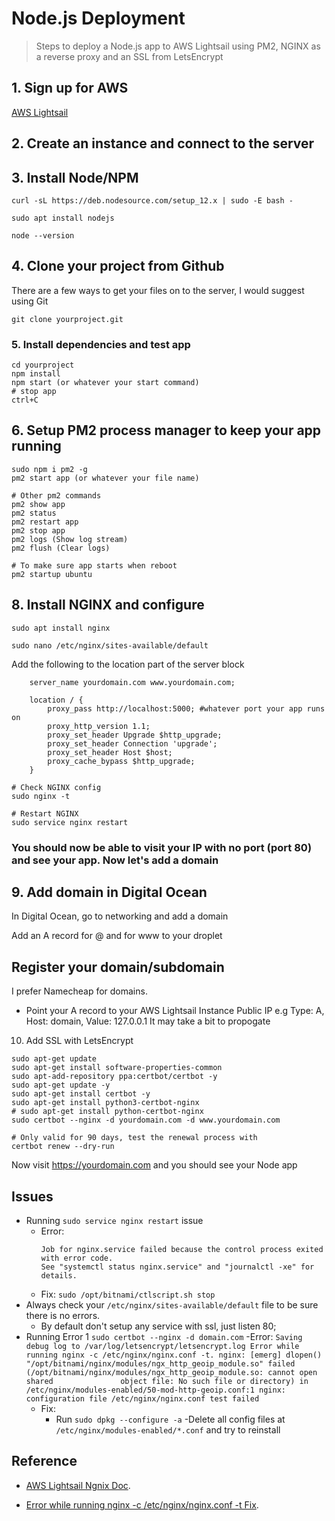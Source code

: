 # Node.js Deployment

> Steps to deploy a Node.js app to AWS Lightsail using PM2, NGINX as a reverse proxy and an SSL from LetsEncrypt

## 1. Sign up for AWS
[AWS Lightsail](https://lightsail.aws.amazon.com/)

## 2. Create an instance and connect to the server

## 3. Install Node/NPM
```
curl -sL https://deb.nodesource.com/setup_12.x | sudo -E bash -

sudo apt install nodejs

node --version
```

## 4. Clone your project from Github
There are a few ways to get your files on to the server, I would suggest using Git
```
git clone yourproject.git
```

### 5. Install dependencies and test app
```
cd yourproject
npm install
npm start (or whatever your start command)
# stop app
ctrl+C
```
## 6. Setup PM2 process manager to keep your app running
```
sudo npm i pm2 -g
pm2 start app (or whatever your file name)

# Other pm2 commands
pm2 show app
pm2 status
pm2 restart app
pm2 stop app
pm2 logs (Show log stream)
pm2 flush (Clear logs)

# To make sure app starts when reboot
pm2 startup ubuntu
```

## 8. Install NGINX and configure
```
sudo apt install nginx

sudo nano /etc/nginx/sites-available/default
```
Add the following to the location part of the server block
```
    server_name yourdomain.com www.yourdomain.com;

    location / {
        proxy_pass http://localhost:5000; #whatever port your app runs on
        proxy_http_version 1.1;
        proxy_set_header Upgrade $http_upgrade;
        proxy_set_header Connection 'upgrade';
        proxy_set_header Host $host;
        proxy_cache_bypass $http_upgrade;
    }
```
```
# Check NGINX config
sudo nginx -t

# Restart NGINX
sudo service nginx restart
```

### You should now be able to visit your IP with no port (port 80) and see your app. Now let's add a domain

## 9. Add domain in Digital Ocean
In Digital Ocean, go to networking and add a domain

Add an A record for @ and for www to your droplet


## Register your domain/subdomain
I prefer Namecheap for domains. 
- Point your A record to your AWS Lightsail Instance Public IP
  e.g Type: A, Host: domain, Value: 127.0.0.1
It may take a bit to propogate

10. Add SSL with LetsEncrypt
```
sudo apt-get update
sudo apt-get install software-properties-common
sudo apt-add-repository ppa:certbot/certbot -y
sudo apt-get update -y
sudo apt-get install certbot -y
sudo apt-get install python3-certbot-nginx
# sudo apt-get install python-certbot-nginx
sudo certbot --nginx -d yourdomain.com -d www.yourdomain.com

# Only valid for 90 days, test the renewal process with
certbot renew --dry-run
```
Now visit https://yourdomain.com and you should see your Node app

## Issues
  - Running ```sudo service nginx restart``` issue
    - Error: 
      ```
      Job for nginx.service failed because the control process exited with error code.
      See "systemctl status nginx.service" and "journalctl -xe" for details.
      ```
    - Fix: ```sudo /opt/bitnami/ctlscript.sh stop ```
  - Always check your ```/etc/nginx/sites-available/default``` file to be sure there is no errors.
      - By default don't setup any service with ssl, just listen 80;   
  - Running Error 1 ```sudo certbot --nginx -d domain.com```
    -Error:
        ```
        Saving debug log to /var/log/letsencrypt/letsencrypt.log
        Error while running nginx -c /etc/nginx/nginx.conf -t.
        nginx: [emerg] dlopen() "/opt/bitnami/nginx/modules/ngx_http_geoip_module.so" failed (/opt/bitnami/nginx/modules/ngx_http_geoip_module.so: cannot open shared               object file: No such file or directory) in /etc/nginx/modules-enabled/50-mod-http-geoip.conf:1
        nginx: configuration file /etc/nginx/nginx.conf test failed
        ```
    - Fix:
        - Run ```sudo dpkg --configure -a```
        -Delete all config files at ```/etc/nginx/modules-enabled/*.conf``` and try to reinstall

## Reference
- [AWS Lightsail Ngnix Doc](https://lightsail.aws.amazon.com/ls/docs/en_us/articles/amazon-lightsail-using-lets-encrypt-certificates-with-nginx).
  
- [Error while running nginx -c /etc/nginx/nginx.conf -t Fix](https://askubuntu.com/questions/1273646/ubuntu-18-04-cant-re-install-nginx).
